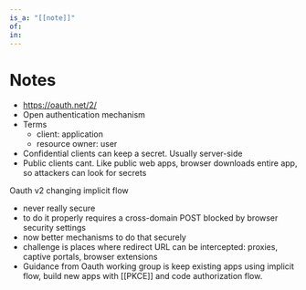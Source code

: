 ```yaml
---
is_a: "[[note]]"
of: 
in: 
---
```

# Notes
- https://oauth.net/2/
- Open authentication mechanism
- Terms
	- client: application
	- resource owner: user
- Confidential clients can keep a secret. Usually server-side
- Public clients cant. Like public web apps, browser downloads entire app, so attackers can look for secrets

Oauth v2 changing implicit flow
- never really secure
- to do it properly requires a cross-domain POST blocked by browser security settings
- now better mechanisms to do that securely
- challenge is places where redirect URL can be intercepted: proxies, captive portals, browser extensions
- Guidance from Oauth working group is keep existing apps using implicit flow, build new apps with [[PKCE]] and code authorization flow.